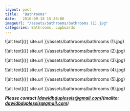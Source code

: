 ```yaml
---
layout: post
title:  "Bathrooms"
date:   2016-09-18 15:30:00
imageUrl: "/assets/bathrooms/bathrooms (1).jpg"
categories: Bathrooms, cupboards
---
```

![alt text]({{ site.url }}/assets/bathrooms/bathrooms (1).jpg) 

![alt text]({{ site.url }}/assets/bathrooms/bathrooms (2).jpg) 

![alt text]({{ site.url }}/assets/bathrooms/bathrooms (3).jpg) 

![alt text]({{ site.url }}/assets/bathrooms/bathrooms (4).jpg) 

![alt text]({{ site.url }}/assets/bathrooms/bathrooms (5).jpg) 

![alt text]({{ site.url }}/assets/bathrooms/bathrooms (6).jpg)  

**_Please contact [dawidbduplessis@gmail.com](mailto: dawidbduplessis@gmail.com)_**